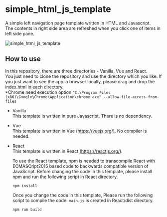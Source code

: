 # simple_html_js_template
A simple left navigation page template written in HTML and Javascript.  
The contents in right side area are refreshed when you click one of items in left side pane. 

![simple_html_js_template](https://user-images.githubusercontent.com/582168/44012230-8a09ac3e-9ef8-11e8-9913-1038cf37ac81.png)

## How to use
In this repository, there are three directories - Vanilla, Vue and React.  
You just need to clone the repository and use the directory which you like. If you just want to see the app in browser locally, please drag and drop the index.html in each directory.  
*Chrome need execution option `"C:\Program Files (x86)\Google\Chrome\Application\chrome.exe" --allow-file-access-from-files`

- Vanilla  
This template is written in pure Javascript. There is no dependency.

- Vue  
This template is written in Vue [(https://vuejs.org/)](https://vuejs.org/). No compiler is needed.

- React  
This template is written in React [(https://reactjs.org/)](https://reactjs.org/).  

  To use the React template, npm is needed to transcompile React with ECMASCript2015 based code to backwards compatible version of JavaScript.
  Before changing the code in this template, please install npm and run the following script in React directory.
  ```
  npm install
  ```

  Once you change the code in this template, Please run the following script to compile the code. `main.js` is created in React/dist directory.
  ```
  npm run build
  ```
  
